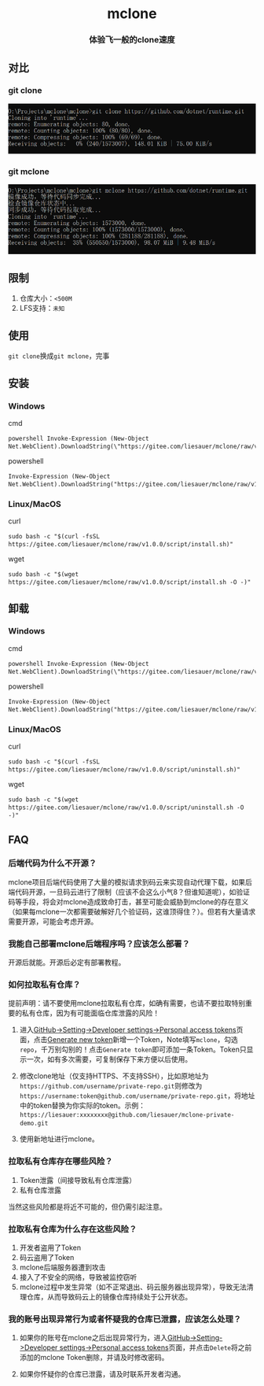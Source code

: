<h1 align="center">mclone</h1>
<h3 align="center">体验飞一般的clone速度</h3>

## 对比

### git clone

![git clone](git_clone.gif)

### git mclone

![git mclone](git_mclone.gif)

## 限制
1. 仓库大小：`<500M`
2. LFS支持：`未知`

## 使用
`git clone`换成`git mclone`，完事

## 安装

### Windows
cmd
```shell
powershell Invoke-Expression (New-Object Net.WebClient).DownloadString(\"https://gitee.com/liesauer/mclone/raw/v1.0.0/script/install.ps1\")
```
powershell
```shell
Invoke-Expression (New-Object Net.WebClient).DownloadString("https://gitee.com/liesauer/mclone/raw/v1.0.0/script/install.ps1")
```

### Linux/MacOS
curl
```shell
sudo bash -c "$(curl -fsSL https://gitee.com/liesauer/mclone/raw/v1.0.0/script/install.sh)"
```
wget
```shell
sudo bash -c "$(wget https://gitee.com/liesauer/mclone/raw/v1.0.0/script/install.sh -O -)"
```

## 卸载

### Windows
cmd
```shell
powershell Invoke-Expression (New-Object Net.WebClient).DownloadString(\"https://gitee.com/liesauer/mclone/raw/v1.0.0/script/uninstall.ps1\")
```
powershell
```shell
Invoke-Expression (New-Object Net.WebClient).DownloadString("https://gitee.com/liesauer/mclone/raw/v1.0.0/script/uninstall.ps1")
```

### Linux/MacOS
curl
```shell
sudo bash -c "$(curl -fsSL https://gitee.com/liesauer/mclone/raw/v1.0.0/script/uninstall.sh)"
```
wget
```shell
sudo bash -c "$(wget https://gitee.com/liesauer/mclone/raw/v1.0.0/script/uninstall.sh -O -)"
```

## FAQ

### 后端代码为什么不开源？
mclone项目后端代码使用了大量的模拟请求到码云来实现自动代理下载，如果后端代码开源，一旦码云进行了限制（应该不会这么小气8？但谁知道呢），如验证码等手段，将会对mclone造成致命打击，甚至可能会威胁到mclone的存在意义（如果每mclone一次都需要破解好几个验证码，这谁顶得住？）。但若有大量请求需要开源，可能会考虑开源。

### 我能自己部署mclone后端程序吗？应该怎么部署？
开源后就能。开源后必定有部署教程。

### 如何拉取私有仓库？
提前声明：请不要使用mclone拉取私有仓库，如确有需要，也请不要拉取特别重要的私有仓库，因为有可能面临仓库泄露的风险！

1. 进入[GitHub->Setting->Developer settings->Personal access tokens](https://github.com/settings/tokens)页面，点击[Generate new token](https://github.com/settings/tokens/new)新增一个Token，Note填写`mclone`，勾选`repo`，千万别勾别的！点击`Generate token`即可添加一条Token。Token只显示一次，如有多次需要，可复制保存下来方便以后使用。

2. 修改clone地址（仅支持HTTPS、不支持SSH），比如原地址为`https://github.com/username/private-repo.git`则修改为`https://username:token@github.com/username/private-repo.git`，将地址中的token替换为你实际的token。示例：`https://liesauer:xxxxxxxx@github.com/liesauer/mclone-private-demo.git`

3. 使用新地址进行mclone。

### 拉取私有仓库存在哪些风险？
1. Token泄露（间接导致私有仓库泄露）
2. 私有仓库泄露

当然这些风险都是将近不可能的，但仍需引起注意。

### 拉取私有仓库为什么存在这些风险？
1. 开发者盗用了Token
2. 码云盗用了Token
3. mclone后端服务器遭到攻击
4. 接入了不安全的网络，导致被监控窃听
5. mclone过程中发生异常（如不正常退出、码云服务器出现异常），导致无法清理仓库，从而导致码云上的镜像仓库持续处于公开状态。

### 我的账号出现异常行为或者怀疑我的仓库已泄露，应该怎么处理？
1. 如果你的账号在mclone之后出现异常行为，进入[GitHub->Setting->Developer settings->Personal access tokens](https://github.com/settings/tokens)页面，并点击`Delete`将之前添加的mclone Token删除，并请及时修改密码。

2. 如果你怀疑你的仓库已泄露，请及时联系开发者沟通。
